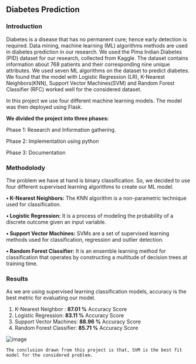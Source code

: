 ## Diabetes Prediction
### Introduction

Diabetes is a disease that has no permanent cure; hence early detection is required. Data mining, machine learning (ML) algorithms methods are used in diabetes prediction in our research. We used the Pima Indian Diabetes (PID) dataset for our research, collected from Kaggle. The dataset contains information about 768 patients and their corresponding nine unique attributes. We used seven ML algorithms on the dataset to predict diabetes. We found that the model with Logistic Regression (LR), K-Nearest Neighbors(KNN), Support Vector Machines(SVM) and Random Forest Classifier (RFC) worked well for the considered dataset. 

In this project we use four different machine learning models. The model was then deployed using Flask. 
 
**We divided the project into three phases:**

Phase 1: Research and Information gathering.

Phase 2: Implementation using python

Phase 3: Documentation

### Methodolody

The problem we have at hand is binary classification. So, we decided to use four different supervised learning algorithms to create our ML model.

**•	K-Nearest Neighbors:** The KNN algorithm is a non-parametric technique used for classification.

**•	Logistic Regression:** It is a process of modeling the probability of a discrete outcome given an input variable.

**•	Support Vector Machines:**  SVMs are a set of supervised learning methods used for classification, regression and outlier detection.

**•	Random Forest Classifier:** It is an ensemble learning method for classification that operates by constructing a multitude of decision trees at training time.

### Results

As we are using supervised learning classification models, accuracy is the best metric for evaluating our model. 

1. K-Nearest Neighbor	: **87.01 %** Accuracy Score
2. Logistic Regression: **83.11 %** Accuracy Score
3. Support Vector Machines: **88.96 %** Accuracy Score
4.  Random Forest Classifier: **85.71 %** Accuracy Score

   ![image](https://github.com/SunGajiwala/End-to-End-ML-project-for-Diabetes-Prediction/assets/47516522/45b44082-7ce3-4755-b901-ef099106d9f1)

```
The conclusion drawn from this project is that, SVM is the best fit model for the considered problem. 
```



